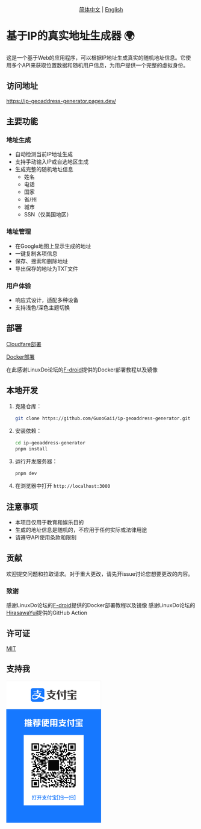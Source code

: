 <div align="center">

[简体中文](README.md) | [English](README_EN.md)

</div>

# 基于IP的真实地址生成器 🌍

这是一个基于Web的应用程序，可以根据IP地址生成真实的随机地址信息。它使用多个API来获取位置数据和随机用户信息，为用户提供一个完整的虚拟身份。

## 访问地址

https://ip-geoaddress-generator.pages.dev/

## 主要功能

### 地址生成
- 自动检测当前IP地址生成
- 支持手动输入IP或自选地区生成
- 生成完整的随机地址信息
  - 姓名
  - 电话
  - 国家
  - 省/州
  - 城市
  - SSN（仅美国地区）

### 地址管理
- 在Google地图上显示生成的地址
- 一键复制各项信息
- 保存、搜索和删除地址
- 导出保存的地址为TXT文件

### 用户体验
- 响应式设计，适配多种设备
- 支持浅色/深色主题切换

## 部署

[Cloudfare部署](Cloudfare部署教程.md)

[Docker部署](https://linux.do/t/topic/234815)

在此感谢LinuxDo论坛的[F-droid](https://linux.do/u/F-droid/summary)提供的Docker部署教程以及镜像

## 本地开发

1. 克隆仓库：
   ```bash
   git clone https://github.com/GuooGaii/ip-geoaddress-generator.git
   ```

2. 安装依赖：
   ```bash
   cd ip-geoaddress-generator
   pnpm install
   ```

3. 运行开发服务器：
   ```bash
   pnpm dev
   ```

4. 在浏览器中打开 `http://localhost:3000`

## 注意事项

- 本项目仅用于教育和娱乐目的
- 生成的地址信息是随机的，不应用于任何实际或法律用途
- 请遵守API使用条款和限制

## 贡献

欢迎提交问题和拉取请求。对于重大更改，请先开issue讨论您想要更改的内容。

### 致谢

感谢LinuxDo论坛的[F-droid](https://linux.do/u/F-droid/summary)提供的Docker部署教程以及镜像
感谢LinuxDo论坛的[HirasawaYui](https://linux.do/u/HirasawaYui/summary)提供的GitHub Action

## 许可证

[MIT](https://choosealicense.com/licenses/mit/)

## 支持我

<img src="支付宝收款码.png" alt="支付宝收款码" style="width: 50%; max-width: 300px;"/>
